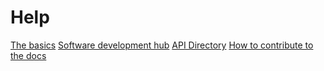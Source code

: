 # Help

[The basics](Generic/README.md)
[Software development hub](DevHub/README.md)
[API Directory](ApiDirectory/README.md)
[How to contribute to the docs](HowToContribute.md)
